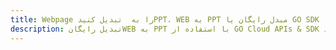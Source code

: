 ---title: Webpage را به  تبدیل کنیدPPT، WEB به PPT مبدل رایگان یا GO SDKdescription: تبدیل رایگانWEB به PPT با استفاده از GO Cloud APIs & SDK همچنین اسناد PDF را در Cloud ایجاد، ویرایش و رندر کنید.---